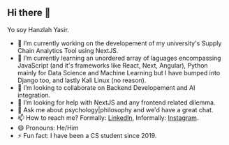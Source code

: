 ## Hi there 👋

Yo soy Hanzlah Yasir.

- 🔭 I’m currently working on the developement of my university's Supply Chain Analytics Tool using NextJS.
- 🌱 I’m currently learning an unordered array of laguages encompassing JavaScript (and it's frameworks like React, Next, Angular), Python mainly for Data Science and Machine Learning but I have bumped into Django too, and lastly Kali Linux (no reason).
- 👯 I’m looking to collaborate on Backend Developement and AI integration.
- 🤔 I’m looking for help with NextJS and any frontend related dilemma.
- 💬 Ask me about psychology|philosophy and we'd have a great chat.
- 📫 How to reach me? Formally: [LinkedIn](https://www.linkedin.com/in/hanzlah-yasir-1354921a0/), Informally: [Instagram](https://www.instagram.com/hanzlahhhhhh).
- 😄 Pronouns: He/Him
- ⚡ Fun fact: I have been a CS student since 2019.
